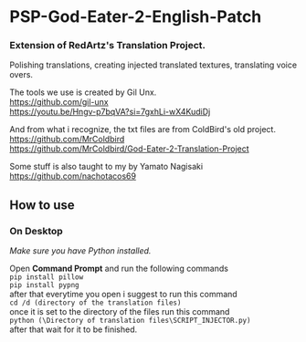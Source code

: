 # PSP-God-Eater-2-English-Patch
### Extension of RedArtz's Translation Project. <br>
Polishing translations, creating injected translated textures, translating voice overs.

The tools we use is created by Gil Unx.<br>
https://github.com/gil-unx <br>
https://youtu.be/Hngv-p7bqVA?si=7gxhLi-wX4KudiDj

And from what i recognize, the txt files are from ColdBird's old project. <br>
https://github.com/MrColdbird <br>
https://github.com/MrColdbird/God-Eater-2-Translation-Project

Some stuff is also taught to my by Yamato Nagisaki <br>
https://github.com/nachotacos69

## How to use
### On Desktop
*Make sure you have Python installed.*

Open **Command Prompt** and run the following commands <br>
`pip install pillow` <br>
`pip install pypng` <br>
after that everytime you open i suggest to run this command <br>
`cd /d (directory of the translation files)` <br>
once it is set to the directory of the files run this command <br>
`python (\Directory of translation files\SCRIPT_INJECTOR.py)` <br>
after that wait for it to be finished.

